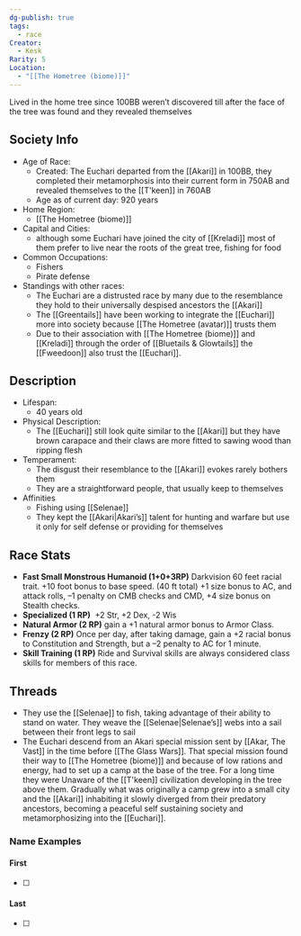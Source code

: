```yaml
---
dg-publish: true
tags:
  - race
Creator:
  - Kesk
Rarity: 5
Location:
  - "[[The Hometree (biome)]]"
---
```

Lived in the home tree since 100BB weren’t discovered till after the face of the tree was found and they revealed themselves 
## Society Info
- Age of Race:
	- Created: The Euchari departed from the [[Akari]] in 100BB, they completed their metamorphosis into their current form in 750AB and revealed themselves to the [[T'keen]] in 760AB
	- Age as of current day: 920 years
- Home Region:
	- [[The Hometree (biome)]]
- Capital and Cities:
	- although some Euchari have joined the city of [[Kreladi]] most of them prefer to live near the roots of the great tree, fishing for food
- Common Occupations:
	- Fishers
	- Pirate defense
- Standings with other races:
	- The Euchari are a distrusted race by many due to the resemblance they hold to their universally despised ancestors the [[Akari]]
	- The [[Greentails]] have been working to integrate the [[Euchari]] more into society because [[The Hometree (avatar)]] trusts them
	- Due to their association with [[The Hometree (biome)]] and [[Kreladi]] through the order of [[Bluetails & Glowtails]] the [[Fweedoon]] also trust the [[Euchari]]. 
## Description
- Lifespan:
	- 40 years old
- Physical Description:
	- The [[Euchari]] still look quite similar to the [[Akari]] but they have brown carapace and their claws are more fitted to sawing wood than ripping flesh
- Temperament:
	- The disgust their resemblance to the [[Akari]] evokes rarely bothers them
	- They are a straightforward people, that usually keep to themselves
- Affinities
	- Fishing using [[Selenae]]
	- They kept the [[Akari|Akari’s]] talent for hunting and warfare but use it only for self defense or providing for themselves 
## Race Stats
- **Fast Small Monstrous Humanoid (1+0+3RP)**
	Darkvision 60 feet racial trait.
	+10 foot bonus to base speed. (40 ft total)
	+1 size bonus to AC, and attack rolls, –1 penalty on CMB checks and CMD, 
	+4 size bonus on Stealth checks.   
- **Specialized (1 RP)** 
	+2 Str, +2 Dex, -2 Wis  
- **Natural Armor (2 RP)**
	gain a +1 natural armor bonus to Armor Class.
- **Frenzy (2 RP)**
	Once per day, after taking damage, gain a +2 racial bonus to Constitution and Strength, but a –2 penalty to AC for 1 minute.    
- **Skill Training (1 RP)**
	Ride and Survival skills are always considered class skills for members of this race.
## Threads
- They use the [[Selenae]] to fish, taking advantage of their ability to stand on water. They weave the [[Selenae|Selenae’s]] webs into a sail between their front legs to sail
- The Euchari descend from an Akari special mission sent by [[Akar, The Vast]] in the time before [[The Glass Wars]]. That special mission found their way to [[The Hometree (biome)]] and because of low rations and energy, had to set up a camp at the base of the tree. For a long time they were Unaware of the [[T'keen]] civilization developing in the tree above them. Gradually what was originally a camp grew into a small city and the [[Akari]] inhabiting it slowly diverged from their predatory ancestors, becoming a peaceful self sustaining society and metamorphosizing into the [[Euchari]].
### Name Examples
#### First
- [ ] 
#### Last
- [ ] 